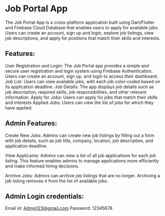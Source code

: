 # Job Portal App

The Job Portal App is a cross-platform application built using Dart/Flutter and Firebase Cloud Database that enables users to apply for available jobs. Users can create an account, sign up and login, explore job listings, view job descriptions, and apply for positions that match their skills and interests.

## Features:

User Registration and Login: The Job Portal app provides a simple and secure user registration and login system using Firebase Authentication. Users can create an account, sign up, and login to access their dashboard.
Job List: Users can view available jobs, with each job color-coded based on its application deadline.
Job Details: The app displays job details such as job description, required skills, job responsibilities, and other relevant information.
Apply for Jobs: Users can apply for jobs that match their skills and interests
Applied Jobs: Users can view the list of jobs for which they have applied.

## Admin Features:
Create New Jobs: Admins can create new job listings by filling out a form with job details, such as job title, company, location, job description, and application deadline.

View Applicants: Admins can view a list of all job applications for each job listing. This feature enables admins to manage applications more efficiently and make informed hiring decisions.

Archive Jobs: Admins can archive job listings that are no longer. Archiving a job listing removes it from the list of available jobs.
 
 
 ## Admin Login credentials:
 Email id: Admin123@gmail.com
 Password: 12345678
